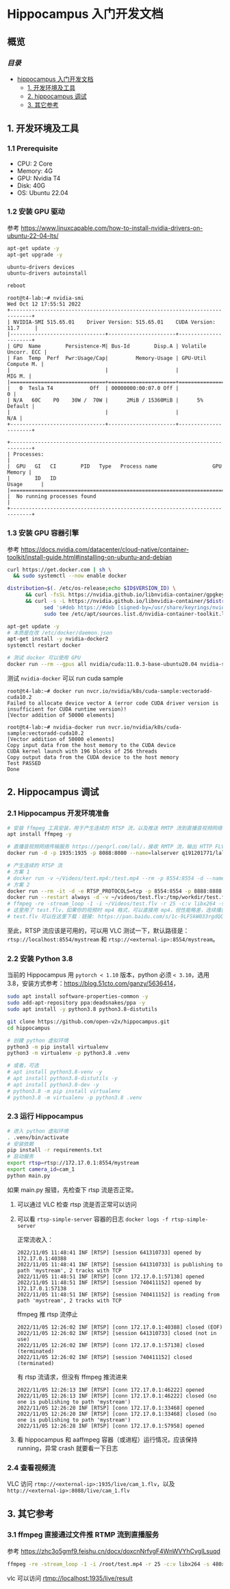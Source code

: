 # Hippocampus 入门开发文档

## 概览

### _目录_

<!-- @import "[TOC]" {cmd="toc" depthFrom=1 depthTo=6 orderedList=false} -->

<!-- code_chunk_output -->

- [hippocampus 入门开发文档](#hippocampus-入门开发文档)
  - [1. 开发环境及工具](#1-开发环境及工具)
  - [2. hippocampus 调试](#2-hippocampus-调试)
  - [3. 其它参考](#3-其它参考)

<!-- code_chunk_output -->

## 1. 开发环境及工具

### 1.1 Prerequisite

- CPU: 2 Core
- Memory: 4G
- GPU: Nvidia T4
- Disk: 40G
- OS: Ubuntu 22.04

### 1.2 安装 GPU 驱动

参考 <https://www.linuxcapable.com/how-to-install-nvidia-drivers-on-ubuntu-22-04-lts/>

```bash
apt-get update -y
apt-get upgrade -y

ubuntu-drivers devices
ubuntu-drivers autoinstall

reboot
```

```console
root@t4-lab:~# nvidia-smi
Wed Oct 12 17:55:51 2022       
+-----------------------------------------------------------------------------+
| NVIDIA-SMI 515.65.01    Driver Version: 515.65.01    CUDA Version: 11.7     |
|-------------------------------+----------------------+----------------------+
| GPU  Name        Persistence-M| Bus-Id        Disp.A | Volatile Uncorr. ECC |
| Fan  Temp  Perf  Pwr:Usage/Cap|         Memory-Usage | GPU-Util  Compute M. |
|                               |                      |               MIG M. |
|===============================+======================+======================|
|   0  Tesla T4            Off  | 00000000:00:07.0 Off |                    0 |
| N/A   60C    P0    30W /  70W |      2MiB / 15360MiB |      5%      Default |
|                               |                      |                  N/A |
+-------------------------------+----------------------+----------------------+

+-----------------------------------------------------------------------------+
| Processes:                                                                  |
|  GPU   GI   CI        PID   Type   Process name                  GPU Memory |
|        ID   ID                                                   Usage      |
|=============================================================================|
|  No running processes found                                                 |
+-----------------------------------------------------------------------------+
```

### 1.3 安装 GPU 容器引擎

参考
<https://docs.nvidia.com/datacenter/cloud-native/container-toolkit/install-guide.html#installing-on-ubuntu-and-debian>

```bash
curl https://get.docker.com | sh \
  && sudo systemctl --now enable docker

distribution=$(. /etc/os-release;echo $ID$VERSION_ID) \
      && curl -fsSL https://nvidia.github.io/libnvidia-container/gpgkey | sudo gpg --dearmor -o /usr/share/keyrings/nvidia-container-toolkit-keyring.gpg \
      && curl -s -L https://nvidia.github.io/libnvidia-container/$distribution/libnvidia-container.list | \
            sed 's#deb https://#deb [signed-by=/usr/share/keyrings/nvidia-container-toolkit-keyring.gpg] https://#g' | \
            sudo tee /etc/apt/sources.list.d/nvidia-container-toolkit.list

apt-get update -y
# 本质是在改 /etc/docker/daemon.json
apt-get install -y nvidia-docker2
systemctl restart docker

# 测试 docker 可以使用 GPU
docker run --rm --gpus all nvidia/cuda:11.0.3-base-ubuntu20.04 nvidia-smi
```

测试 `nvidia-docker` 可以 run cuda sample

```console
root@t4-lab:~# docker run nvcr.io/nvidia/k8s/cuda-sample:vectoradd-cuda10.2
Failed to allocate device vector A (error code CUDA driver version is insufficient for CUDA runtime version)!
[Vector addition of 50000 elements]

root@t4-lab:~# nvidia-docker run nvcr.io/nvidia/k8s/cuda-sample:vectoradd-cuda10.2
[Vector addition of 50000 elements]
Copy input data from the host memory to the CUDA device
CUDA kernel launch with 196 blocks of 256 threads
Copy output data from the CUDA device to the host memory
Test PASSED
Done
```

## 2. Hippocampus 调试

### 2.1 Hippocampus 开发环境准备

```bash
# 安装 ffmpeg 工具安装，用于产生连续的 RTSP 流，以及推送 RMTP 流到直播音视频网络传输服务（lal 或者 livego）
apt install ffmpeg -y

# 直播音视频网络传输服务 https://pengrl.com/lal/，接收 RMTP 流，输出 HTTP FLV 流
docker run -d -p 1935:1935 -p 8088:8080 --name=lalserver q191201771/lal /lal/bin/lalserver -c /lal/conf/lalserver.conf.json

# 产生连续的 RTSP 流
# 方案 1
# docker run -v ~/Videos/test.mp4:/test.mp4 --rm -p 8554:8554 -d --name=gst-rtsp-launch steabert/gst-rtsp-launch "filesrc location=/test.mp4 ! decodebin ! x264enc ! rtph264pay name=pay0 pt=96"
# 方案 2
docker run --rm -it -d -e RTSP_PROTOCOLS=tcp -p 8554:8554 -p 8888:8888 aler9/rtsp-simple-server
docker run --restart always -d -v ~/videos/test.flv:/tmp/workdir/test.flv --name app_ffmpeg jrottenberg/ffmpeg -re -stream_loop -1 -i /tmp/workdir/test.flv -r 25 -c:v libx264 -s 1920x1080 -rtsp_transport tcp -f rtsp rtsp://172.17.0.1:8554/mystream
# ffmpeg -re -stream_loop -1 -i ~/Videos/test.flv -r 25 -c:v libx264 -s 1920x1080 -rtsp_transport tcp -f rtsp rtsp://localhost:8554/mystream
# 这里用了 test.flv，如果你的视频时 mp4 格式，可以直接用 mp4，但性能略差，连续播放也可能失败。可以用 https://www.aconvert.com/cn/video/mp4-to-flv/ 将 mp4 转换成 flv
# test.flv 可以在这里下载：链接: https://pan.baidu.com/s/1c-9LFSkW033rgdQC7LtBgg 提取码: 1nvo
```

至此，RTSP 流应该是可用的，可以用 VLC 测试一下，默认路径是：`rtsp://localhost:8554/mystream` 和
`rtsp://<external-ip>:8554/mystream`。

### 2.2 安装 Python 3.8

当前的 Hippocampus 用 `pytorch < 1.10` 版本，python 必须 `< 3.10`，选用
3.8，安装方式参考：<https://blog.51cto.com/ganzy/5636414>，

```bash
sudo apt install software-properties-common -y
sudo add-apt-repository ppa:deadsnakes/ppa -y
sudo apt install -y python3.8 python3.8-distutils

git clone https://github.com/open-v2x/hippocampus.git
cd hippocampus

# 创建 python 虚拟环境
python3 -m pip install virtualenv
python3 -m virtualenv -p python3.8 .venv

# 或者，可选
# apt install python3.8-venv -y
# apt install python3.8-distutils -y
# apt install python3.8-dev -y
# python3.8 -m pip install virtualenv
# python3.8 -m virtualenv -p python3.8 .venv
```

### 2.3 运行 Hippocampus

```bash
# 进入 python 虚拟环境
. .venv/bin/activate
# 安装依赖
pip install -r requirements.txt
# 启动服务
export rtsp=rtsp://172.17.0.1:8554/mystream
export camera_id=cam_1
python main.py
```

如果 main.py 报错，先检查下 rtsp 流是否正常。

1. 可以通过 VLC 检查 rtsp 流是否正常可以访问
2. 可以看 `rtsp-simple-server` 容器的日志 `docker logs -f rtsp-simple-server`

   正常流收入：

   ```log
   2022/11/05 11:48:41 INF [RTSP] [session 641310733] opened by 172.17.0.1:40388
   2022/11/05 11:48:41 INF [RTSP] [session 641310733] is publishing to path 'mystream', 2 tracks with TCP
   2022/11/05 11:48:51 INF [RTSP] [conn 172.17.0.1:57138] opened
   2022/11/05 11:48:51 INF [RTSP] [session 740411152] opened by 172.17.0.1:57138
   2022/11/05 11:48:51 INF [RTSP] [session 740411152] is reading from path 'mystream', 2 tracks with TCP
   ```

   ffmpeg 推 rtsp 流停止

   ```log
   2022/11/05 12:26:02 INF [RTSP] [conn 172.17.0.1:40388] closed (EOF)
   2022/11/05 12:26:02 INF [RTSP] [session 641310733] closed (not in use)
   2022/11/05 12:26:02 INF [RTSP] [conn 172.17.0.1:57138] closed (terminated)
   2022/11/05 12:26:02 INF [RTSP] [session 740411152] closed (terminated)
   ```

   有 rtsp 流请求，但没有 ffmpeg 推流进来

   ```log
   2022/11/05 12:26:13 INF [RTSP] [conn 172.17.0.1:46222] opened
   2022/11/05 12:26:13 INF [RTSP] [conn 172.17.0.1:46222] closed (no one is publishing to path 'mystream')
   2022/11/05 12:26:20 INF [RTSP] [conn 172.17.0.1:33468] opened
   2022/11/05 12:26:20 INF [RTSP] [conn 172.17.0.1:33468] closed (no one is publishing to path 'mystream')
   2022/11/05 12:26:28 INF [RTSP] [conn 172.17.0.1:57958] opened
   ```

3. 看 hippocampus 和 aaffmpeg 容器（或进程）运行情况，应该保持 running，异常 crash 就要看一下日志

### 2.4 查看视频流

VLC 访问 `rtmp://<external-ip>:1935/live/cam_1.flv`，以及 `http://<external-ip>:8088/live/cam_1.flv`

## 3. 其它参考

### 3.1 ffmpeg 直接通过文件推 RTMP 流到直播服务

参考 <https://zhc3o5gmf9.feishu.cn/docx/doxcnNrfygF4WnWVYhCygILsuqd>

```bash
ffmpeg -re -stream_loop -1 -i /root/test.mp4 -r 25 -c:v libx264 -s 480x270 -f flv rtmp://localhost:1935/live/cam_3
```

vlc 可以访问 <rtmp://localhost:1935/live/result>
